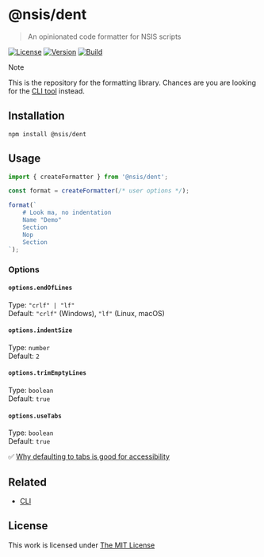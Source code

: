 # @nsis/dent

> An opinionated code formatter for NSIS scripts

[![License](https://img.shields.io/github/license/idleberg/node-dent?color=blue&style=for-the-badge)](https://github.com/idleberg/node-dent/blob/main/LICENSE)
[![Version](https://img.shields.io/npm/v/@nsis/dent?style=for-the-badge)](https://www.npmjs.org/package/@nsis/dent)
[![Build](https://img.shields.io/github/actions/workflow/status/idleberg/node-dent/default.yml?style=for-the-badge)](https://github.com/idleberg/node-dent/actions)

> [!NOTE]  
> This is the repository for the formatting library. Chances are you are looking for the [CLI tool](https://www.npmjs.com/package/@nsis/dent-cli) instead.

## Installation

`npm install @nsis/dent`

## Usage

```ts
import { createFormatter } from '@nsis/dent';

const format = createFormatter(/* user options */);

format(`
	# Look ma, no indentation
	Name "Demo"
	Section
	Nop
	Section
`);
```

### Options

#### `options.endOfLines`

Type: `"crlf" | "lf"`  
Default: `"crlf"` (Windows), `"lf"` (Linux, macOS)

#### `options.indentSize`

Type: `number`  
Default: `2`  

#### `options.trimEmptyLines`

Type: `boolean`  
Default: `true`  

#### `options.useTabs`

Type: `boolean`  
Default: `true`  

:white_check_mark: [Why defaulting to tabs is good for accessibility](https://github.com/prettier/prettier/issues/7475#issuecomment-668544890)

## Related

- [CLI](https://www.npmjs.com/package/@nsis/dent-cli)

## License

This work is licensed under [The MIT License](LICENSE)
  
